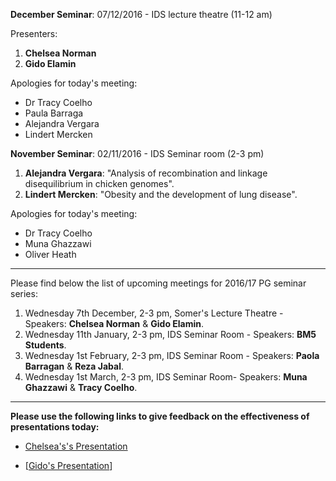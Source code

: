 **December Seminar**: 07/12/2016 - IDS lecture theatre (11-12 am)

Presenters:
1. **Chelsea Norman**
2. **Gido Elamin**

Apologies for today's meeting:
* Dr Tracy Coelho
* Paula Barraga
* Alejandra Vergara
* Lindert Mercken

**November Seminar**: 02/11/2016 - IDS Seminar room (2-3 pm)

1. **Alejandra Vergara**: "Analysis of recombination and linkage disequilibrium in chicken genomes".
2. **Lindert Mercken**: "Obesity and the development of lung disease".

Apologies for today's meeting:
* Dr Tracy Coelho
* Muna Ghazzawi
* Oliver Heath

***
Please find below the list of upcoming meetings for 2016/17 PG seminar series:

1. Wednesday 7th December, 2-3 pm, Somer's Lecture Theatre - Speakers: **Chelsea Norman** & **Gido Elamin**.
2. Wednesday 11th January, 2-3 pm, IDS Seminar Room - Speakers: **BM5 Students**.
3. Wednesday 1st February, 2-3 pm, IDS Seminar Room - Speakers: **Paola Barragan** & **Reza Jabal**.
4. Wednesday 1st March, 2-3 pm, IDS Seminar Room- Speakers: **Muna Ghazzawi** & **Tracy Coelho**.

***



**Please use the following links to give feedback on the effectiveness of presentations today:**
* [Chelsea's's Presentation](https://goo.gl/forms/qgAED8ruZwIBrGSs2)

* [[Gido's Presentation](https://goo.gl/forms/nlLL2bYCegD1khft1)]